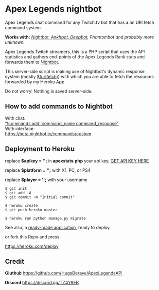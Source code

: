 # Apex Legends nightbot

Apex Legends chat command for any Twitch.tv bot that has a an URI fetch command system.

**Works with:** *[Nightbot, Ankhbot, Deepbot](https://blog.thomassen.xyz/custom-apis/), Phantombot and probably more unknown.* 

Apex Legends Twitch streamers, this is a PHP script that uses the API statistics and gathers end-points of the Apex Legends Rank stats and forwards them to [Nightbot](http://nightbot.tv).

This server-side script is making use of Nightbot's dynamic response system (mostly [$(urlfetch)](https://docs.nightbot.tv/commands/variables/urlfetch)) with which you are able to fetch the resources forwarded by my Heroku App.

Do not worry! Nothing is saved server-side.

## How to add commands to Nightbot

With chat:  
["!commands add !command_name command_response"](https://docs.nightbot.tv/commands/commands)  
With interface:  
https://beta.nightbot.tv/commands/custom  

## Deployment to Heroku

replace **$apikey = '';** in **apexstats.php** your api key. [GET API KEY HERE](https://api.mozambiquehe.re/getkey)

replace **$platform = '';** with X1, PC, or PS4

replace **$player = '';** with your username


    $ git init
    $ git add -A
    $ git commit -m "Initial commit"

    $ heroku create
    $ git push heroku master

    $ heroku run python manage.py migrate

See also, a [ready-made application](https://github.com/heroku/python-getting-started), ready to deploy.

or fork this Repo and press

https://heroku.com/deploy

## Credit

**Giuthub** https://github.com/HugoDerave/ApexLegendsAPI

**Discord** https://discord.gg/TZ4Y9EB


